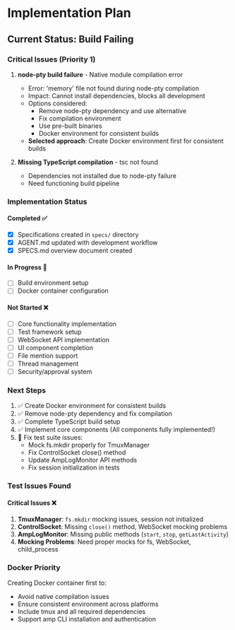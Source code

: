 # Implementation Plan

## Current Status: Build Failing

### Critical Issues (Priority 1)

1. **node-pty build failure** - Native module compilation error
   - Error: 'memory' file not found during node-pty compilation
   - Impact: Cannot install dependencies, blocks all development
   - Options considered:
     - Remove node-pty dependency and use alternative
     - Fix compilation environment 
     - Use pre-built binaries
     - Docker environment for consistent builds
   - **Selected approach**: Create Docker environment first for consistent builds

2. **Missing TypeScript compilation** - tsc not found
   - Dependencies not installed due to node-pty failure
   - Need functioning build pipeline

### Implementation Status

#### Completed ✅
- [x] Specifications created in `specs/` directory
- [x] AGENT.md updated with development workflow
- [x] SPECS.md overview document created

#### In Progress 🚧
- [ ] Build environment setup
- [ ] Docker container configuration

#### Not Started ❌
- [ ] Core functionality implementation
- [ ] Test framework setup
- [ ] WebSocket API implementation
- [ ] UI component completion
- [ ] File mention support
- [ ] Thread management
- [ ] Security/approval system

### Next Steps

1. ✅ Create Docker environment for consistent builds
2. ✅ Remove node-pty dependency and fix compilation 
3. ✅ Complete TypeScript build setup
4. ✅ Implement core components (All components fully implemented!)
5. 🚧 Fix test suite issues:
   - Mock fs.mkdir properly for TmuxManager
   - Fix ControlSocket close() method
   - Update AmpLogMonitor API methods
   - Fix session initialization in tests

### Test Issues Found

#### Critical Issues ❌
1. **TmuxManager**: `fs.mkdir` mocking issues, session not initialized
2. **ControlSocket**: Missing `close()` method, WebSocket mocking problems  
3. **AmpLogMonitor**: Missing public methods (`start`, `stop`, `getLastActivity`)
4. **Mocking Problems**: Need proper mocks for fs, WebSocket, child_process

### Docker Priority

Creating Docker container first to:
- Avoid native compilation issues
- Ensure consistent environment across platforms
- Include tmux and all required dependencies
- Support amp CLI installation and authentication
